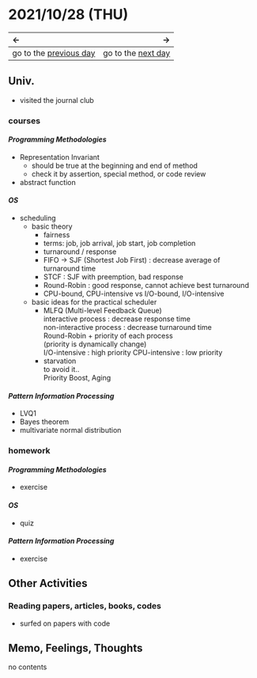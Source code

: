 # 2021/10/28 (THU)
|←|→|
|:---|---:|
go to the [previous day](./27th.md) | go to the [next day](./29th.md)

## Univ.
- visited the journal club

### courses
#### *Programming Methodologies*
- Representation Invariant
  - should be true at the beginning and end of method
  - check it by assertion, special method, or code review
- abstract function

#### *OS*
- scheduling
  - basic theory
    - fairness
    - terms: job, job arrival, job start, job completion
    - turnaround / response
    - FIFO → SJF (Shortest Job First) : decrease average of turnaround time
    - STCF : SJF with preemption, bad response
    - Round-Robin : good response, cannot achieve best turnaround
    - CPU-bound, CPU-intensive vs I/O-bound, I/O-intensive
  - basic ideas for the practical scheduler
    - MLFQ (Multi-level Feedback Queue)  
      interactive process : decrease response time  
      non-interactive process : decrease turnaround time  
      Round-Robin + priority of each process  
      (priority is dynamically change)  
      I/O-intensive : high priority
      CPU-intensive : low priority  
    - starvation  
      to avoid it..  
      Priority Boost, Aging  

#### *Pattern Information Processing*
- LVQ1
- Bayes theorem
- multivariate normal distribution

### homework
#### *Programming Methodologies*
- exercise
#### *OS*
- quiz
#### *Pattern Information Processing*
- exercise

## Other Activities
### Reading papers, articles, books, codes
- surfed on papers with code

## Memo, Feelings, Thoughts
no contents
